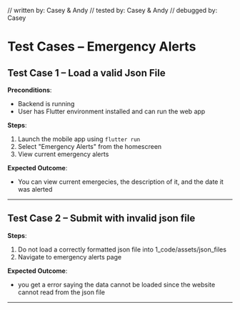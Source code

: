 // written by: Casey & Andy 
// tested by: Casey & Andy
// debugged by: Casey 


# Test Cases – Emergency Alerts 

## Test Case 1 – Load a valid Json File 

**Preconditions**:

- Backend is running
- User has Flutter environment installed and can run the web app

**Steps**:

1. Launch the mobile app using `flutter run`
2. Select "Emergency Alerts" from the homescreen
3. View current emergency alerts 

**Expected Outcome**:

- You can view current emergecies, the description of it, and the date it was alerted 

---

## Test Case 2 – Submit with invalid json file 

**Steps**:

1. Do not load a correctly formatted json file into 1_code/assets/json_files
2. Navigate to emergency alerts page 

**Expected Outcome**:

- you get a error saying the data cannot be loaded since the website cannot read from the json file 

---